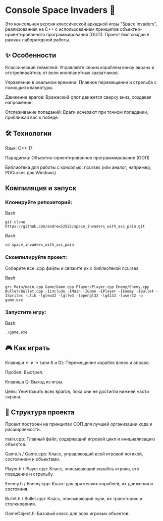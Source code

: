 # Console Space Invaders 👾
Это консольная версия классической аркадной игры "Space Invaders", реализованная на C++ с использованием принципов объектно-ориентированного программирования (ООП). Проект был создан в рамках лабораторной работы.

## ✨ Особенности
Классический геймплей: Управляйте своим кораблем внизу экрана и отстреливайтесь от волн инопланетных захватчиков.

Управление в реальном времени: Плавное перемещение и стрельба с помощью клавиатуры.

Движение врагов: Вражеский флот движется сверху вниз, создавая напряжение.

Отслеживание попаданий: Враги исчезают при точном попадании, приближая вас к победе.

## 🛠️ Технологии
Язык: C++ 17

Парадигма: Объектно-ориентированное программирование (ООП)

Библиотека для работы с консолью: ncurses (или аналог, например, PDCurses для Windows)

## Компиляция и запуск
### Клонируйте репозиторий:

Bash
```
git clone https://github.com/andrew52522/space_invaders_with_ass_pain.git
```
Bash
```
cd space_invaders_with_ass_pain
```

### Скомпилируйте проект:
Соберите все .cpp файлы и свяжите их с библиотекой ncurses.

Bash
```
g++ Main/main.cpp Game/Game.cpp Player/Player.cpp Enemy/Enemy.cpp Bullet/Bullet.cpp -Iinclude -IMain -IGame -IPlayer -IEnemy -IBullet -ISprites -Llib -lglew32 -lglfw3 -lopengl32 -lgdi32 -luser32 -o game.exe
```
### Запустите игру:

Bash
```
.\game.exe
```

## 🎮 Как играть
Клавиши ← и → (или A и D): Перемещение корабля влево и вправо.

Пробел: Выстрел.

Клавиша Q: Выход из игры.

Цель: Уничтожить всех врагов, пока они не достигли нижней части экрана.

## 📂 Структура проекта
Проект построен на принципах ООП для лучшей организации кода и расширяемости.

main.cpp: Главный файл, содержащий игровой цикл и инициализацию объектов.

Game.h / Game.cpp: Класс, управляющий всей игровой логикой, состоянием и объектами.

Player.h / Player.cpp: Класс, описывающий корабль игрока, его поведение и стрельбу.

Enemy.h / Enemy.cpp: Класс для вражеских кораблей, их движения и состояния.

Bullet.h / Bullet.cpp: Класс, описывающий пули, их траекторию и столкновения.

GameObject.h: Базовый класс для всех игровых объектов.
